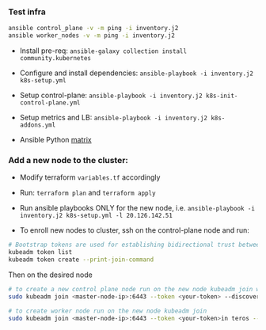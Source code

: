 ### Test infra

```bash
ansible control_plane -v -m ping -i inventory.j2
ansible worker_nodes -v -m ping -i inventory.j2
```

* Install pre-req: `ansible-galaxy collection install community.kubernetes`
* Configure and install dependencies: `ansible-playbook -i inventory.j2 k8s-setup.yml`
* Setup control-plane: `ansible-playbook -i inventory.j2 k8s-init-control-plane.yml`
* Setup metrics and LB: `ansible-playbook -i inventory.j2 k8s-addons.yml`

* Ansible Python [matrix](https://docs.ansible.com/ansible/latest/reference_appendices/release_and_maintenance.html#ansible-core-support-matrix)

### Add a new node to the cluster:

* Modify terraform `variables.tf` accordingly 
* Run: `terraform plan` and `terraform apply`
* Run ansible playbooks ONLY for the new node, i.e. `ansible-playbook -i inventory.j2 k8s-setup.yml -l 20.126.142.51`

* To enroll new nodes to cluster, ssh on the control-plane node and run: 
```bash
# Bootstrap tokens are used for establishing bidirectional trust between a node joining the cluster and a control-plane node
kubeadm token list 
kubeadm token create --print-join-command 
```

Then on the desired node
```bash
# to create a new control plane node run on the new node kubeadm join with flag
sudo kubeadm join <master-node-ip>:6443 --token <your-token> --discovery-token-ca-cert-hash sha256:<hash> --control-plane

# to create worker node run on the new node kubeadm join
sudo kubeadm join <master-node-ip>:6443 --token <your-token>in teros --discovery-token-ca-cert-hash sha256:<hash>
```
